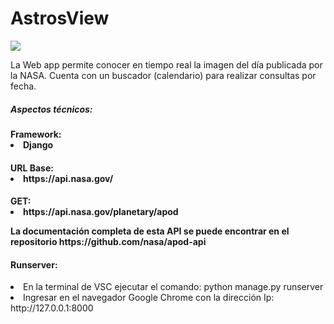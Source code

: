 
<caption>
    <div class="container" style="text-aling:center";>
        <h1>AstrosView</h1>
    </div>
</caption>

<section>
<div class="container">
    <img src="https://github.com/user-attachments/assets/379b0da9-a09e-42e6-92bb-ef3c8b0925a1">
</div>   
<div class="container">
    <p>La Web app permite conocer en tiempo real la imagen del día publicada por la NASA. Cuenta con un buscador (calendario) para realizar consultas por fecha.</p>
</div>

<div class="container">
    <h5>Aspectos técnicos:</h5>
</div>

<div class="container">
    <h4>Framework:</4>
        <li>Django</li>
</div>
<div class="container">
    <h4>URL Base:</4>
        <li>https://api.nasa.gov/</li>
</div>

<div class="container">
    <h4>GET:</4>
        <li>https://api.nasa.gov/planetary/apod</li>
        <p>La documentación completa de esta API se puede encontrar en el repositorio https://github.com/nasa/apod-api </p>
</div>
</section>

<footer>
<div class="container">
    <h4>Runserver:</h4>
</div>

<div class="container">
    <li>En la terminal de VSC ejecutar el comando: python manage.py runserver </li> 
    <li>Ingresar en el navegador Google Chrome con la dirección Ip: http://127.0.0.1:8000 </li>
</div>
</footer>






